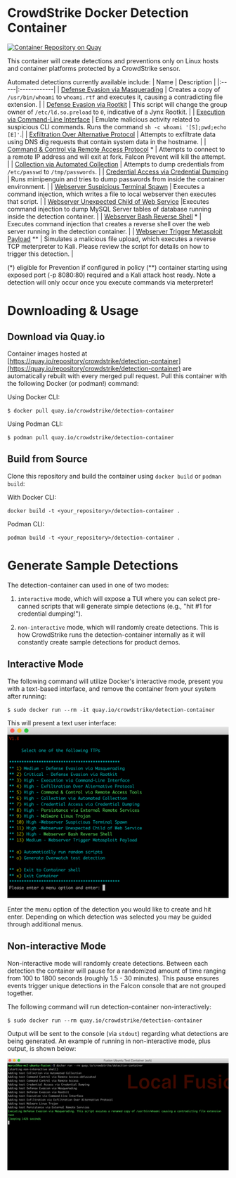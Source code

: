 # CrowdStrike Docker Detection Container

[![Container Repository on Quay](https://quay.io/repository/crowdstrike/detection-container/status "Container Repository on Quay")](https://quay.io/repository/crowdstrike/detection-container)

This container will create detections and preventions only on Linux hosts and container platforms protected by a CrowdStrike sensor.

Automated detections currently available include:
| Name | Description |
|:-----|:------------|
| [Defense Evasion via Masquerading](https://github.com/CrowdStrike/detection-container/blob/main/bin/Defense_Evasion_via_Masquerading.sh) | Creates a copy of `/usr/bin/whoami` to `whoami.rtf` and executes it, causing a contradicting file extension. |
| [Defense Evasion via Rootkit](https://github.com/CrowdStrike/detection-container/blob/main/bin/Defense_Evasion_via_Rootkit.sh) | This script will change the group owner of `/etc/ld.so.preload` to `0`, indicative of a Jynx Rootkit. |
| [Execution via Command-Line Interface](https://github.com/CrowdStrike/detection-container/blob/main/bin/Execution_via_Command-Line_Interface.sh) | Emulate malicious activity related to suspicious CLI commands. Runs the command `sh -c whoami '[S];pwd;echo [E]'`.|
| [Exfiltration Over Alternative Protocol](https://github.com/CrowdStrike/detection-container/blob/main/bin/Exfiltration_via_Exfiltration_Over_Alternative_Protocol.sh) | Attempts to exfiltrate data using DNS dig requests that contain system data in the hostname. |
| [Command & Control via Remote Access Protocol](https://github.com/CrowdStrike/detection-container/blob/main/bin/Command_Control_via_Remote_Access.sh) \* | Attempts to connect to a remote IP address and will exit at fork. Falcon Prevent will kill the attempt. |
| [Collection via Automated Collection](https://github.com/CrowdStrike/detection-container/blob/main/bin/Collection_via_Automated_Collection.sh) | Attempts to dump credentials from `/etc/passwd` to `/tmp/passwords`. |
| [Credential Access via Credential Dumping](https://github.com/CrowdStrike/detection-container/blob/main/bin/Credential_Access_via_Credential_Dumping.sh) | Runs mimipenguin and tries to dump passwords from inside the container environment. |
| [Webserver Suspicious Terminal Spawn](https://github.com/CrowdStrike/detection-container/blob/main/bin/Webserver_Suspicious_Terminal_Spawn.sh) | Executes a command injection, which writes a file to local webserver then executes that script. |
| [Webserver Unexpected Child of Web Service](https://github.com/CrowdStrike/detection-container/blob/main/bin/Webserver_Unexpected_Child_of_Web_Service.sh) |Executes command injection to dump MySQL Server tables of database running inside the detection container. |
| [Webserver Bash Reverse Shell](https://github.com/CrowdStrike/detection-container/blob/main/bin/Webserver_Bash_Reverse_Shell.sh) \* | Executes command injection that creates a reverse shell over the web server running in the detection container. |
| [Webserver Trigger Metasploit Payload](https://github.com/CrowdStrike/detection-container/blob/main/bin/metasploit/Webserver_Trigger_Metasploit_Payload.sh) \*\* | Simulates a malicious file upload, which executes a reverse TCP meterpreter to Kali. Please review the script for details on how to trigger this detection. |

(\*) eligible for Prevention if configured in policy
(\*\*) container starting using exposed port (-p 8080:80) required and a Kali attack host ready. Note a detection will only occur once you execute commands via meterpreter!

# Downloading & Usage

## Download via Quay.io
Container images hosted at [https://quay.io/repository/crowdstrike/detection-container](https://quay.io/repository/crowdstrike/detection-container) are automatically rebuilt with every merged pull request. Pull this container with the following Docker (or podman!) command:

Using Docker CLI:
```
$ docker pull quay.io/crowdstrike/detection-container
```

Using Podman CLI:
```
$ podman pull quay.io/crowdstrike/detection-container
```

## Build from Source
Clone this repository and build the container using ``docker build`` or ``podman build``:

With Docker CLI:
```
docker build -t <your_repository>/detection-container .
```

Podman CLI:
```
podman build -t <your_repository>/detection-container .
```

# Generate Sample Detections
The detection-container can used in one of two modes:

1. ``interactive`` mode, which will expose a TUI where you can select pre-canned scripts that will generate simple detections (e.g., "hit #1 for credential dumping!"). 

2. ``non-interactive`` mode, which will randomly create detections. This is how CrowdStrike runs the detection-container internally as it will constantly create sample detections for product demos.

## Interactive Mode
The following command will utilize Docker's interactive mode, present you with a text-based interface, and remove the container from your system after running:

```
$ sudo docker run --rm -it quay.io/crowdstrike/detection-container
```

This will present a text user interface:
![detection-container Text User Interface](docs/images/cli-interface.png)

Enter the menu option of the detection you would like to create and hit enter. Depending on which detection was selected you may be guided through additional menus.

## Non-interactive Mode
Non-interactive mode will randomly create detections. Between each detection the container will pause for a randomized amount of time ranging from 100 to 1800 seconds (roughly 1.5 - 30 minutes). This pause ensures events trigger unique detections in the Falcon console that are not grouped together.

The following command will run detection-container non-interactively:
```
$ sudo docker run --rm quay.io/crowdstrike/detection-container
```

Output will be sent to the console (via ``stdout``) regarding what detections are being generated. An example of running in non-interactive mode, plus output, is shown below:

![non-interactive mode](docs/images/non-interactive.png)
